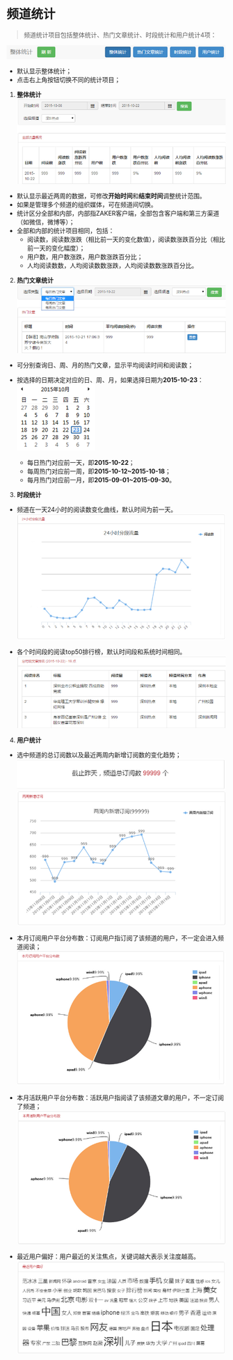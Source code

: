 # 频道统计
> 频道统计项目包括整体统计、热门文章统计、时段统计和用户统计4项：

![](img/16-1.jpg)

  - 默认显示整体统计；
  - 点击右上角按钮切换不同的统计项目；

1. **整体统计**
![](img/16-2.jpg)

  - 默认显示最近两周的数据，可修改**开始时间**和**结束时间**调整统计范围。
  - 如果是管理多个频道的组织媒体，可在频道间切换。
  - 统计区分全部和内部，内部指ZAKER客户端，全部包含客户端和第三方渠道（如微信，微博等）；
  - 全部和内部的统计项目相同，包括：
    - 阅读数，阅读数涨跌（相比前一天的变化数值），阅读数涨跌百分比（相比前一天的变化幅度）；
    - 用户数，用户数涨跌，用户数涨跌百分比；
    - 人均阅读数数，人均阅读数数涨跌，人均阅读数数涨跌百分比。

2. **热门文章统计**
![](img/16-3.jpg)

  - 可分别查询日、周、月的热门文章，显示平均阅读时间和阅读数；
  - 按选择的日期决定对应的日、周、月，如果选择日期为**2015-10-23**：
  ![](img/16-4.jpg)

    - 每日热门对应前一天，即**2015-10-22**；
    - 每周热门对应前一周，即**2015-10-12~2015-10-18**；
    - 每月热门对应前一月，即**2015-09-01~2015-09-30**。

3. **时段统计**
  - 频道在一天24小时的阅读数变化曲线，默认时间为前一天。
  ![](img/16-5.jpg)

  - 各个时间段的阅读top50排行榜，默认时间段和系统时间相同。
  ![](img/16-6.jpg)

4. **用户统计**
  - 选中频道的总订阅数以及最近两周内新增订阅数的变化趋势；
 ![](img/16-7.jpg)
 ![](img/16-8.jpg)

  - 本月订阅用户平台分布数：订阅用户指订阅了该频道的用户，不一定会进入频道阅读；
  ![](img/16-9.jpg)

  - 本月活跃用户平台分布数：活跃用户指阅读了该频道文章的用户，不一定订阅了频道；
  ![](img/16-10.jpg)

  - 最近用户偏好：用户最近的关注焦点，关键词越大表示关注度越高。
  ![](img/16-11.jpg)